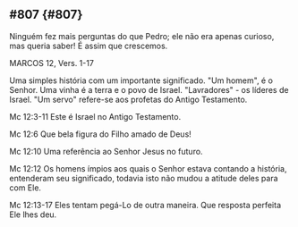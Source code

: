 ## #807 {#807}

Ninguém fez mais perguntas do que Pedro; ele não era apenas curioso, mas queria saber! É assim que crescemos.

MARCOS 12, Vers. 1-17

Uma simples história com um importante significado. &quot;Um homem&quot;, é o Senhor. Uma vinha é a terra e o povo de Israel. &quot;Lavradores&quot; - os líderes de Israel. &quot;Um servo&quot; refere-se aos profetas do Antigo Testamento.

Mc 12:3-11 Este é Israel no Antigo Testamento.

Mc 12:6 Que bela figura do Filho amado de Deus!

Mc 12:10 Uma referência ao Senhor Jesus no futuro.

Mc 12:12 Os homens ímpios aos quais o Senhor estava contando a história, entenderam seu significado, todavia isto não mudou a atitude deles para com Ele.

Mc 12:13-17 Eles tentam pegá-Lo de outra maneira. Que resposta perfeita Ele lhes deu.